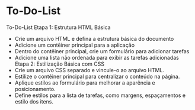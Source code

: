 # To-Do-List
To-Do-List
Etapa 1: Estrutura HTML Básica
* Crie um arquivo HTML e defina a estrutura básica do documento
* Adicione um contêiner principal para a aplicação
* Dentro do contêiner principal, crie um formulário para adicionar tarefas
* Adicione uma lista não ordenada para exibir as tarefas adicionadas
Etapa 2: Estilização Básica com CSS
* Crie um arquivo CSS separado e vincule-o ao arquivo HTML.
* Estilize o contêiner principal para centralizar o conteúdo na página.
* Aplique estilos ao formulário para melhorar a aparência e posicionamento.
* Define estilos para a lista de tarefas, como margens, espaçamentos e estilo dos itens.

